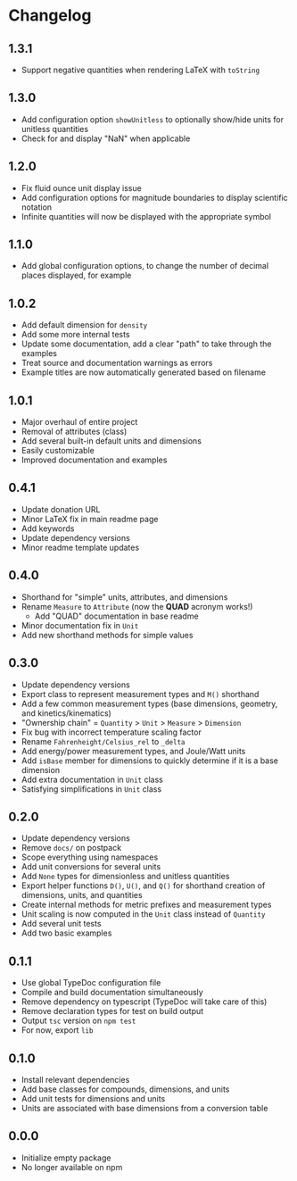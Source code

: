 # Changelog

## 1.3.1

- Support negative quantities when rendering LaTeX with `toString`

## 1.3.0

- Add configuration option `showUnitless` to optionally show/hide units for unitless quantities
- Check for and display "NaN" when applicable

## 1.2.0

- Fix fluid ounce unit display issue
- Add configuration options for magnitude boundaries to display scientific notation
- Infinite quantities will now be displayed with the appropriate symbol

## 1.1.0

- Add global configuration options, to change the number of decimal places displayed, for example

## 1.0.2

- Add default dimension for `density`
- Add some more internal tests
- Update some documentation, add a clear "path" to take through the examples
- Treat source and documentation warnings as errors
- Example titles are now automatically generated based on filename

## 1.0.1

- Major overhaul of entire project
- Removal of attributes (class)
- Add several built-in default units and dimensions
- Easily customizable
- Improved documentation and examples

## 0.4.1

- Update donation URL
- Minor LaTeX fix in main readme page
- Add keywords
- Update dependency versions
- Minor readme template updates

## 0.4.0

- Shorthand for "simple" units, attributes, and dimensions
- Rename `Measure` to `Attribute` (now the **QUAD** acronym works!)
    - Add "QUAD" documentation in base readme
- Minor documentation fix in `Unit`
- Add new shorthand methods for simple values

## 0.3.0

- Update dependency versions
- Export class to represent measurement types and `M()` shorthand
- Add a few common measurement types (base dimensions, geometry, and kinetics/kinematics)
- "Ownership chain" = `Quantity` > `Unit` > `Measure` > `Dimension`
- Fix bug with incorrect temperature scaling factor
- Rename `Fahrenheight/Celsius_rel` to `_delta`
- Add energy/power measurement types, and Joule/Watt units
- Add `isBase` member for dimensions to quickly determine if it is a base dimension
- Add extra documentation in `Unit` class
- Satisfying simplifications in `Unit` class

## 0.2.0

- Update dependency versions
- Remove `docs/` on postpack
- Scope everything using namespaces
- Add unit conversions for several units
- Add `None` types for dimensionless and unitless quantities
- Export helper functions `D()`, `U()`, and `Q()` for shorthand creation of dimensions, units, and quantities
- Create internal methods for metric prefixes and measurement types
- Unit scaling is now computed in the `Unit` class instead of `Quantity`
- Add several unit tests
- Add two basic examples

## 0.1.1

- Use global TypeDoc configuration file
- Compile and build documentation simultaneously
- Remove dependency on typescript (TypeDoc will take care of this)
- Remove declaration types for test on build output
- Output `tsc` version on `npm test`
- For now, export `lib`

## 0.1.0

- Install relevant dependencies
- Add base classes for compounds, dimensions, and units
- Add unit tests for dimensions and units
- Units are associated with base dimensions from a conversion table

## 0.0.0

- Initialize empty package
- No longer available on npm